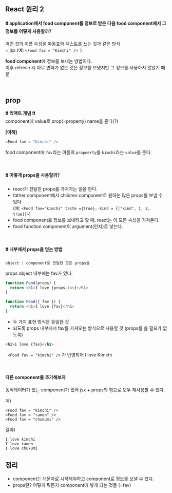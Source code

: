 
## React 원리 2

  

#### ❗❗ application에서 food component를 정보로 받은 다음 food component에서 그 정보를 어떻게 사용할까?

  어떤 것의 이름 속성을 따옴표와 텍스트를 쓰는 것과 같은 방식  
= jsx (예: `<Food fav = "Kimchi" /> `)

 **food component**에 정보를 보내는 방법이다.  
이후 refresh 시 아무 변화가 없는 것은 정보를 보냈지만 그 정보를 사용하지 않았기 때문

  <br>
  
## prop
**❗❗ 리액트 개념 ❗❗**  
component에 value로 prop(=property) name을 준다(?)

**[이해]**
```javascript
<Food fav = "Kimchi" />
```
 food component에 `fav`라는 이름의 `propoerty`를 `kimchi`라는 `value`를 준다.

<br>

#### ❗❗ 어떻게 props을 사용할까?
- react가 전달한 props를 가져가는 일을 한다.  
- father component에서 children component로 원하는 많은 props를 보낼 수 있다.  
(예: ```<Food fav="kimchi" taste ={true}, kind = {["kind", 1, 2, true]}>```)
- food component로 정보를 보내려고 할 때, react는 이 모든 속성을 가져온다.
- food function component의 argument(인자)로 넣는다.

<br>

#### ❗❗ 내부에서 props을 얻는 방법
`object : component로 전달된 모든 props들`

props object 내부에는 fav가 있다.
```javascript
function Food(props) {
  return <h1>I love {props.fav}</h1> 
}
```
```javascript
function Food({ fav }) {
  return <h1>I love {fav}</h1> 
}
```
- 두 가지 표현 방식은 동일한 것
- 되도록 props 내부에서 fav를 가져오는 방식으로 사용할 것  (props를 쓸 필요가 없도록)


```html
<h1>i love {fav}</h1>
```
` <Food fav = "kimchi" />` 가 반영되어 I love Kimchi


<br>

#### 다른 component를 추가해보자
동적데이터가 있는 component가 있어 jsx + props의 힘으로 모두 재사용할 수 있다.

예) 
```
<Food fav = "kimchi" />
<Food fav = "ramen" />
<Food fav = "chukumi" />
```
결과) 
```
I love kimchi
I love ramen
I love chukumi
```

## 정리
- component는 대문자로 시작해야하고 component로 정보를 보낼 수 있다.
- props란? 어떻게 뭐든지 component에 넣게 되는 것들 (=fav)


 